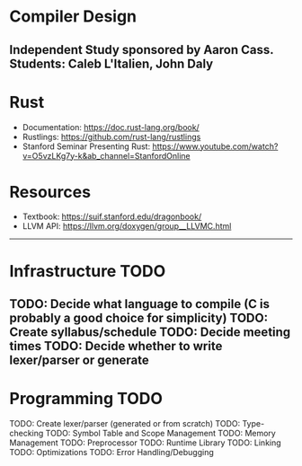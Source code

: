 # Compiler Design
Independent Study sponsored by Aaron Cass.
Students: Caleb L'Italien, John Daly
------------------------------------
# Rust
- Documentation: https://doc.rust-lang.org/book/
- Rustlings: https://github.com/rust-lang/rustlings
- Stanford Seminar Presenting Rust: https://www.youtube.com/watch?v=O5vzLKg7y-k&ab_channel=StanfordOnline

# Resources
 - Textbook: https://suif.stanford.edu/dragonbook/
 - LLVM API: https://llvm.org/doxygen/group__LLVMC.html

------------------------------------
# Infrastructure TODO
TODO: Decide what language to compile (C is probably a good choice for simplicity)
TODO: Create syllabus/schedule
TODO: Decide meeting times
TODO: Decide whether to write lexer/parser or generate
------------------------------------
# Programming TODO
TODO: Create lexer/parser (generated or from scratch)
TODO: Type-checking
TODO: Symbol Table and Scope Management
TODO: Memory Management
TODO: Preprocessor
TODO: Runtime Library
TODO: Linking
TODO: Optimizations
TODO: Error Handling/Debugging
